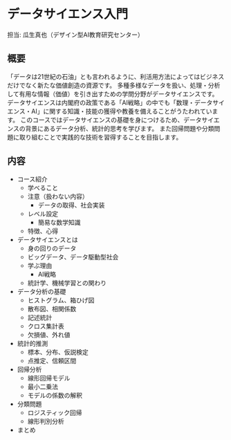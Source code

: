 データサイエンス入門
===============

担当: 瓜生真也（デザイン型AI教育研究センター）

## 概要

「データは21世紀の石油」とも言われるように、利活用方法によってはビジネスだけでなく新たな価値創造の資源です。
多種多様なデータを扱い、処理・分析して有用な情報（価値）を引き出すための学問分野がデータサイエンスです。
データサイエンスは内閣府の政策である「AI戦略」の中でも「数理・データサイエンス・AI」に関する知識・技能の獲得や教養を備えることがうたわれています。
このコースではデータサイエンスの基礎を身につけるため、データサイエンスの背景にあるデータ分析、統計的思考を学びます。
また回帰問題や分類問題に取り組むことで実践的な技術を習得することを目指します。

## 内容

- コース紹介
	- 学べること
	- 注意（扱わない内容）
		- データの取得、社会実装
	- レベル設定
		- 簡易な数学知識
	- 特徴、心得
- データサイエンスとは
	- 身の回りのデータ
	- ビッグデータ、データ駆動型社会
	- 学ぶ理由
		- AI戦略
	- 統計学、機械学習との関わり
- データ分析の基礎
	- ヒストグラム、箱ひげ図
	- 散布図、相関係数
	- 記述統計
	- クロス集計表
	- 欠損値、外れ値
- 統計的推測
	- 標本、分布、仮説検定
	- 点推定、信頼区間
- 回帰分析
	- 線形回帰モデル
	- 最小二乗法
	- モデルの係数の解釈
- 分類問題
	- ロジスティック回帰
	- 線形判別分析
- まとめ

